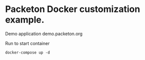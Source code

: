 # Packeton Docker customization example.

Demo application demo.packeton.org 

Run to start container
```
docker-compose up -d
```
